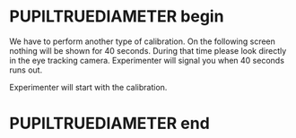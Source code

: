 # PUPILTRUEDIAMETER begin

We have to perform another type of calibration. On the following screen nothing will be shown for 40 seconds. During that time please look directly in the eye tracking camera. Experimenter will signal you when 40 seconds runs out.

Experimenter will start with the calibration.

#

# PUPILTRUEDIAMETER end
